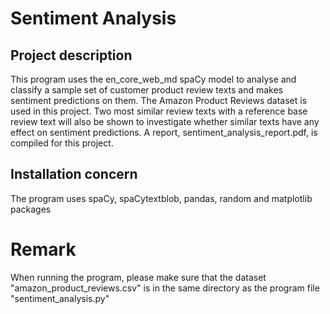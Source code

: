 # Sentiment Analysis

## Project description
This program uses the en_core_web_md spaCy model to analyse and classify a sample set of customer product review texts and makes sentiment predictions on them. The Amazon Product Reviews dataset is used in this project. Two most similar review texts with a reference base review text will also be shown to investigate whether similar texts have any effect on sentiment predictions. A report, sentiment_analysis_report.pdf, is compiled for this project.

## Installation concern
The program uses spaCy, spaCytextblob, pandas, random and matplotlib packages

# Remark
When running the program, please make sure that the dataset "amazon_product_reviews.csv" is in the same directory as the program file "sentiment_analysis.py"
